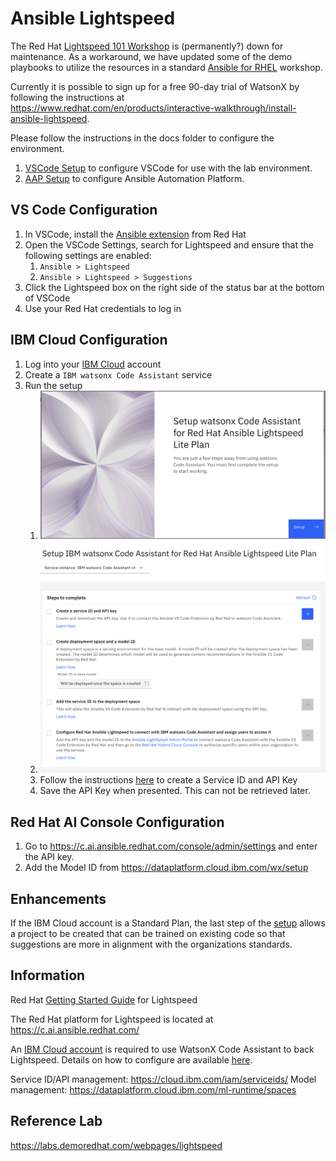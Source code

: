 # Ansible Lightspeed

The Red Hat [Lightspeed 101 Workshop](https://play.instruqt.com/embed/redhat/tracks/lightspeed-101) is (permanently?) down for maintenance. As a workaround, we have updated some of the demo playbooks to utilize the resources in a standard [Ansible for RHEL](https://aap2.demoredhat.com/exercises/ansible_rhel/) workshop.

Currently it is possible to sign up for a free 90-day trial of WatsonX by following the instructions at https://www.redhat.com/en/products/interactive-walkthrough/install-ansible-lightspeed.

Please follow the instructions in the docs folder to configure the environment.

1. [VSCode Setup](../docs/vscode_setup.md) to configure VSCode for use with the lab environment.
2. [AAP Setup](../aap_setup.md) to configure Ansible Automation Platform.

## VS Code Configuration

1. In VSCode, install the [Ansible extension](https://marketplace.visualstudio.com/items?itemName=redhat.ansible) from Red Hat
2. Open the VSCode Settings, search for Lightspeed and ensure that the following settings are enabled:
   1. `Ansible > Lightspeed`
   2. `Ansible > Lightspeed > Suggestions`
3. Click the Lightspeed box on the right side of the status bar at the bottom of VSCode
4. Use your Red Hat credentials to log in

## IBM Cloud Configuration

1. Log into your [IBM Cloud](https://cloud.ibm.com/) account
2. Create a `IBM watsonx Code Assistant` service
3. Run the setup
   1. ![Initial Setup](./assets/img/WatsonX_setup1.png)
   2. ![Setup Tasks](./assets/img/WatsonX_setup2.png)
   3. Follow the instructions [here](https://cloud.ibm.com/docs/watsonx-code-assistant?topic=watsonx-code-assistant-cloud-setup-a#sid_apikey) to create a Service ID and API Key
   4. Save the API Key when presented. This can not be retrieved later.

## Red Hat AI Console Configuration

1. Go to <https://c.ai.ansible.redhat.com/console/admin/settings> and enter the API key.
2. Add the Model ID from <https://dataplatform.cloud.ibm.com/wx/setup>

## Enhancements

If the IBM Cloud account is a Standard Plan, the last step of the [setup](https://cloud.ibm.com/docs/watsonx-code-assistant?topic=watsonx-code-assistant-cloud-setup-a#create-project) allows a project to be created that can be trained on existing code so that suggestions are more in alignment with the organizations standards.

## Information

Red Hat [Getting Started Guide](https://www.redhat.com/en/blog/getting-started-red-hat-ansible-lightspeed-ibm-watsonx-code-assistant) for Lightspeed

The Red Hat platform for Lightspeed is located at <https://c.ai.ansible.redhat.com/>

An [IBM Cloud account](https://cloud.ibm.com/registration) is required to use WatsonX Code Assistant to back Lightspeed. Details on how to configure are available [here](https://cloud.ibm.com/docs/watsonx-code-assistant?topic=watsonx-code-assistant-cloud-setup-a).

Service ID/API management: <https://cloud.ibm.com/iam/serviceids/>
Model management: <https://dataplatform.cloud.ibm.com/ml-runtime/spaces>

## Reference Lab

<https://labs.demoredhat.com/webpages/lightspeed>
